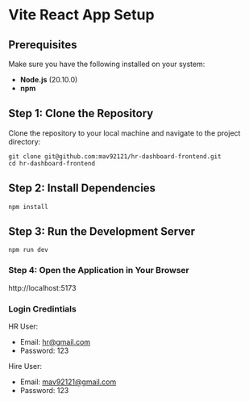 # Vite React App Setup

## Prerequisites

Make sure you have the following installed on your system:

- **Node.js** (20.10.0)
- **npm**

## Step 1: Clone the Repository

Clone the repository to your local machine and navigate to the project directory:

```
git clone git@github.com:mav92121/hr-dashboard-frontend.git
cd hr-dashboard-frontend
```

## Step 2: Install Dependencies

```
npm install
```
## Step 3: Run the Development Server
```
npm run dev
```

### Step 4: Open the Application in Your Browser
http://localhost:5173

### Login Credintials 
HR User:
 - Email: hr@gmail.com
 - Password: 123

Hire User:
 - Email: mav92121@gmail.com
 - Password: 123
